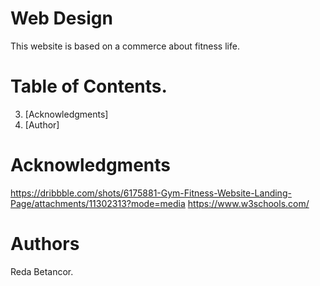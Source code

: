 
# Web Design

This website is based on a commerce about fitness life.

# Table of Contents.

3. [Acknowledgments]
4. [Author]

# Acknowledgments

https://dribbble.com/shots/6175881-Gym-Fitness-Website-Landing-Page/attachments/11302313?mode=media
https://www.w3schools.com/


# Authors

Reda Betancor.
